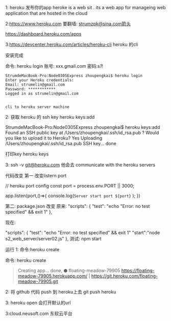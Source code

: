 

1: heroku 发布你的app
heroke is a web sit .
its a web app for manageing web application that are hosted in the cloud

2:https://www.heroku.com
要翻墙:  strumzpk@sina.com箭头

https://dashboard.heroku.com/apps

3:https://devcenter.heroku.com/articles/heroku-cli
heroku 的cli

安装完成

命令: heroku login
    账号: xxx.gmail.com
    密码:s*1*!

    StrumdeMacBook-Pro:Node0305Express zhoupengkai$ heroku login
    Enter your Heroku credentials:
    Email: strumelin@gmail.com
    Password: ************
    Logged in as strumelin@gmail.com


    cli to heroku server machine

2: 获取 heroku 的 ssh key
heroku keys:add

StrumdeMacBook-Pro:Node0305Express zhoupengkai$ heroku keys:add
Found an SSH public key at /Users/zhoupengkai/.ssh/id_rsa.pub
? Would you like to upload it to Heroku? Yes
Uploading /Users/zhoupengkai/.ssh/id_rsa.pub SSH key... done


打印key
heroku keys

3: ssh -v git@heroku.com
他会去 communicate with the heroku servers


代码改变
第一 改变listern port

// heroku port config
const port = process.env.PORT || 3000;

app.listen(port,()=>{
    console.log(`Server start port ${port}` );
})

第二: package.json 改变
原来:
"scripts": {
    "test": "echo \"Error: no test specified\" && exit 1"
  },

现在:

"scripts": {
    "test": "echo \"Error: no test specified\" && exit 1"
     "start":"node s2_web_server/server02.js"
  },
测试:  npm start

运行
1:
命令:heroku create

命令: heroku create
>Creating app... done, ⬢ floating-meadow-79905
>https://floating-meadow-79905.herokuapp.com/ | https://git.heroku.com/floating-meadow-79905.git

2: 将 github 代码 push 到 heroku上去
git push heroku

3: heroku open  会打开默认的url






3:cloud.neusoft.com 东软云平台
